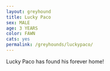```yaml
---
layout: greyhound
title: Lucky Paco
sex: MALE
age: 3 YEARS
color: FAWN
cats: yes
permalink: /greyhounds/luckypaco/
---
```

Lucky Paco has found his forever home! 
